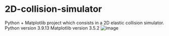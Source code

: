 # 2D-collision-simulator
Python + Matplotlib project which consists in a 2D elastic collision simulator.
Python version 3.9.13 Matplotlib version 3.5.2
![image](https://user-images.githubusercontent.com/101156671/211439226-778fcb3f-d422-4988-b2da-d008226aa64a.png)
